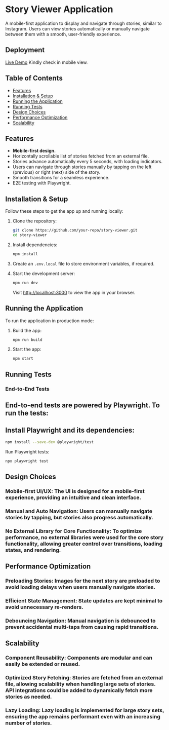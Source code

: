 # Story Viewer Application

A mobile-first application to display and navigate through stories, similar to Instagram. Users can view stories automatically or manually navigate between them with a smooth, user-friendly experience.

## Deployment
[Live Demo](https://instastory1-akshaygoyal88s-projects.vercel.app/)
Kindly check in mobile view.

## Table of Contents
- [Features](#features)
- [Installation & Setup](#installation--setup)
- [Running the Application](#running-the-application)
- [Running Tests](#running-tests)
- [Design Choices](#design-choices)
- [Performance Optimization](#performance-optimization)
- [Scalability](#scalability)

## Features
- **Mobile-first design.**
- Horizontally scrollable list of stories fetched from an external file.
- Stories advance automatically every 5 seconds, with loading indicators.
- Users can navigate through stories manually by tapping on the left (previous) or right (next) side of the story.
- Smooth transitions for a seamless experience.
- E2E testing with Playwright.

## Installation & Setup
Follow these steps to get the app up and running locally:

1. Clone the repository:
    ```bash
    git clone https://github.com/your-repo/story-viewer.git
    cd story-viewer
    ```
2. Install dependencies:
    ```bash
    npm install
    ```
3. Create an `.env.local` file to store environment variables, if required.

4. Start the development server:
    ```bash
    npm run dev
    ```
    Visit [http://localhost:3000](http://localhost:3000) to view the app in your browser.

## Running the Application
To run the application in production mode:

1. Build the app:
    ```bash
    npm run build
    ```
2. Start the app:
    ```bash
    npm start
    ```

## Running Tests

###  End-to-End Tests
## End-to-end tests are powered by Playwright. To run the tests:

##  Install Playwright and its dependencies:
```bash
npm install --save-dev @playwright/test
```
Run Playwright tests:
```bash
npx playwright test
```
## Design Choices
### Mobile-first UI/UX: The UI is designed for a mobile-first experience, providing an intuitive and clean interface.
### Manual and Auto Navigation: Users can manually navigate stories by tapping, but stories also progress automatically.
###  No External Library for Core Functionality: To optimize performance, no external libraries were used for the core story functionality, allowing greater control over transitions, loading states, and rendering.
## Performance Optimization
### Preloading Stories: Images for the next story are preloaded to avoid loading delays when users manually navigate stories.
###  Efficient State Management: State updates are kept minimal to avoid unnecessary re-renders.
###  Debouncing Navigation: Manual navigation is debounced to prevent accidental multi-taps from causing rapid transitions.
## Scalability
### Component Reusability: Components are modular and can easily be extended or reused.
###  Optimized Story Fetching: Stories are fetched from an external file, allowing scalability when handling large sets of stories. API integrations could be added to dynamically fetch more stories as needed.
###  Lazy Loading: Lazy loading is implemented for large story sets, ensuring the app remains performant even with an increasing number of stories.
